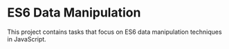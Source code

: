 # ES6 Data Manipulation

This project contains tasks that focus on ES6 data manipulation techniques in JavaScript.
